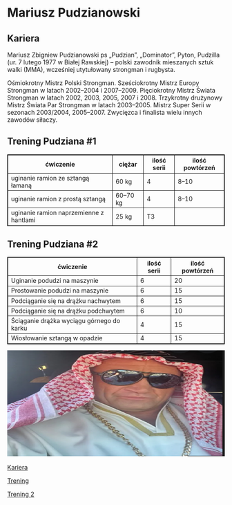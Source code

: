 <style>
table, th, td {
  border: 1px solid;
}
</style>

<style>img:hover {
  transform: scaleX(-1);
  </style>
# Mariusz Pudzianowski

## Kariera
Mariusz Zbigniew Pudzianowski ps „Pudzian”, „Dominator”, Pyton, Pudzilla (ur. 7 lutego 1977 w Białej Rawskiej) – polski zawodnik mieszanych sztuk walki (MMA), wcześniej utytułowany strongman i rugbysta. 

Ośmiokrotny Mistrz Polski Strongman. Sześciokrotny Mistrz Europy Strongman w latach 2002–2004 i 2007–2009. Pięciokrotny Mistrz Świata Strongman w latach 2002, 2003, 2005, 2007 i 2008. Trzykrotny drużynowy Mistrz Świata Par Strongman w latach 2003–2005. Mistrz Super Serii w sezonach 2003/2004, 2005–2007. Zwycięzca i finalista wielu innych zawodów siłaczy.



## Trening Pudziana #1
|ćwiczenie|ciężar|ilość serii|ilość powtórzeń|
|---|---|---|---|
|uginanie ramion ze sztangą łamaną|60 kg|4|8–10|
|uginanie ramion z prostą sztangą|60–70 kg|4|8–10|
|uginanie ramion naprzemienne z hantlami|25 kg|T3|


## Trening Pudziana #2
|ćwiczenie|ilość serii|ilość powtórzeń|
|---|---|---|
|Uginanie podudzi na maszynie|6|20|
|Prostowanie podudzi na maszynie|6|15|
|Podciąganie się na drążku nachwytem|6|15|
|Podciąganie się na drążku podchwytem|6|10|
|Ściąganie drążka wyciągu górnego do karku|4|15|
|Wiosłowanie sztangą w opadzie|4|15|

![pudzian](pudzian.png)

[Kariera](#kariera)

[Trening](#trening-pudziana-1)

[Trening 2](#trening-pudziana-2)